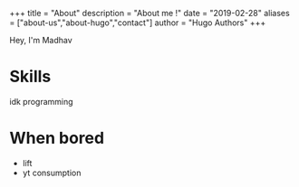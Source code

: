 +++
title = "About"
description = "About me !"
date = "2019-02-28"
aliases = ["about-us","about-hugo","contact"]
author = "Hugo Authors"
+++

Hey, I'm Madhav

# Skills

idk programming

# When bored

- lift
- yt consumption
